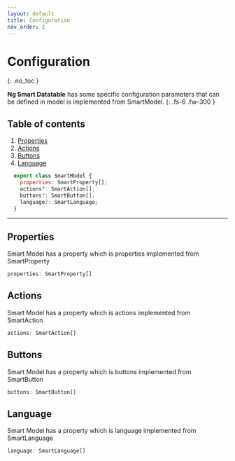 ```yaml
---
layout: default
title: Configuration
nav_order: 2
---
```


# Configuration
{: .no_toc }


**Ng Smart Datatable** has some specific configuration parameters that can be defined in model is implemented from SmartModel.
{: .fs-6 .fw-300 }

## Table of contents

1. [Properties](#properties)
2. [Actions](#actions)
3. [Buttons](#buttons)
4. [Language](#language)

```javascript
  export class SmartModel {
    properties: SmartProperty[];
    actions?: SmartAction[];
    buttons?: SmartButton[];
    language?: SmartLanguage;
  }
```

---

## Properties

Smart Model has a property which is properties implemented from SmartProperty

```javascript
properties: SmartProperty[]
```

## Actions

Smart Model has a property which is actions implemented from SmartAction

```javascript
actions: SmartAction[]
```

## Buttons

Smart Model has a property which is buttons implemented from SmartButton

```javascript
buttons: SmartButton[]
```

## Language

Smart Model has a property which is language implemented from SmartLanguage

```javascript
language: SmartLanguage[]
```
